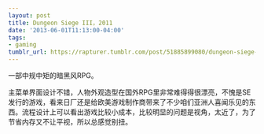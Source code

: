```yaml
---
layout: post
title: Dungeon Siege III，2011
date: '2013-06-01T11:13:00-04:00'
tags:
- gaming
tumblr_url: https://rapturer.tumblr.com/post/51885899080/dungeon-siege-iii2011
---
```

一部中规中矩的暗黑风RPG。

主菜单界面设计不错，人物外观造型在国外RPG里非常难得得很漂亮，不愧是SE发行的游戏，看来日厂还是给欧美游戏制作商带来了不少咱们亚洲人喜闻乐见的东西。流程设计上可以看出游戏比较小成本，比较明显的问题是视角，太近了，为了节省内存又不让平视，所以总感觉别扭。

